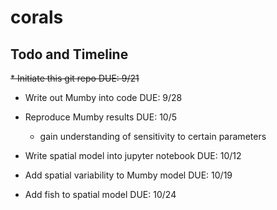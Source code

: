 # corals

## Todo and Timeline

~~* Initiate this git repo
DUE: 9/21~~

* Write out Mumby into code
DUE: 9/28


* Reproduce Mumby results DUE: 10/5
  * gain understanding of sensitivity to certain parameters


* Write spatial model into jupyter notebook
DUE: 10/12

* Add spatial variability to Mumby model
DUE: 10/19

* Add fish to spatial model
DUE: 10/24


